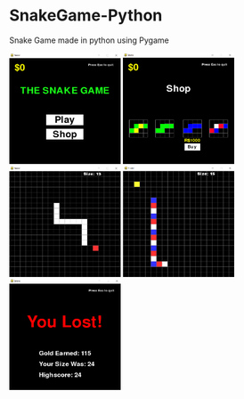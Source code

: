 # SnakeGame-Python
Snake Game made in python using Pygame

<div>
<img src="https://raw.githubusercontent.com/NoanFelipe/SnakeGame-Python/master/Screenshots/Capture.PNG" width='200' height='200'>

<img src="https://raw.githubusercontent.com/NoanFelipe/SnakeGame-Python/master/Screenshots/Shop.PNG" width="200" height="200">

<img src="https://raw.githubusercontent.com/NoanFelipe/SnakeGame-Python/master/Screenshots/Gameplay1.PNG" width="200" height="200">

<img src="https://github.com/NoanFelipe/SnakeGame-Python/blob/master/Screenshots/Gameplay2.PNG?raw=true" width="200" height="200">

<img src="https://github.com/NoanFelipe/SnakeGame-Python/blob/master/Screenshots/Lost.PNG?raw=true" width="200" height="200">
</div>

